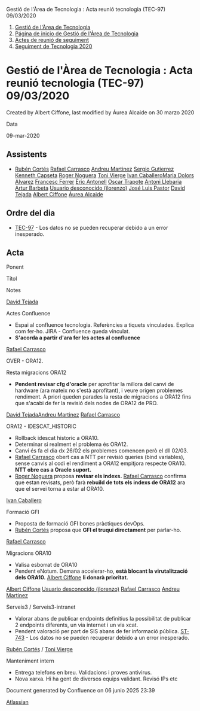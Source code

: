 Gestió de l'Àrea de Tecnologia : Acta reunió tecnologia (TEC-97) 09/03/2020  

1.  [Gestió de l'Àrea de Tecnologia](index.md)
2.  [Página de inicio de Gestió de l'Àrea de Tecnologia](13893786.md)
3.  [Actes de reunió de seguiment](34505308.md)
4.  [Seguiment de Tecnologia 2020](Seguiment-de-Tecnologia-2020_64979512.md)

Gestió de l'Àrea de Tecnologia : Acta reunió tecnologia (TEC-97) 09/03/2020
===========================================================================

Created by Albert Ciffone, last modified by Áurea Alcaide on 30 marzo 2020

Data

09-mar-2020

Assistents
----------

*   [Rubén Cortés](https://confluence.aoc.cat/display/~rcortes) [Rafael Carrasco](https://confluence.aoc.cat/display/~rcarrasco) [Andreu Martinez](https://confluence.aoc.cat/display/~amartinez) [Sergio Gutierrez](https://confluence.aoc.cat/display/~sgutierrez) [Kenneth Capseta](https://confluence.aoc.cat/display/~kcapseta) [Roger Noguera](https://confluence.aoc.cat/display/~rnoguera) [Toni Vierge](https://confluence.aoc.cat/display/~tvierge) [Ivan Caballero](https://confluence.aoc.cat/display/~icaballero.confluence)[Maria Dolors Alvarez](https://confluence.aoc.cat/display/~mdalvarez) [Francesc Ferrer](https://confluence.aoc.cat/display/~FFerre) [Èric Antonell](https://confluence.aoc.cat/display/~eantonell) [Oscar Trapote](https://confluence.aoc.cat/display/~otrapote) [Antoni Llebaria](https://confluence.aoc.cat/display/~allebaria) [Artur Barbeta](https://confluence.aoc.cat/display/~abarbeta) [Usuario desconocido (jlorenzo)](https://confluence.aoc.cat/display/~jlorenzo) [José Luis Pastor](https://confluence.aoc.cat/display/~jlpastor) [David Tejada](https://confluence.aoc.cat/display/~dtejada.admin) [Albert Ciffone](https://confluence.aoc.cat/display/~aciffone) [Áurea Alcaide](https://confluence.aoc.cat/display/~aalcaide)
    

Ordre del dia
-------------

*   [TEC-97](https://contacte.aoc.cat/browse/TEC-97?src=confmacro) - Los datos no se pueden recuperar debido a un error inesperado.

Acta
----

Ponent

Títol

Notes

[David Tejada](https://confluence.aoc.cat/display/~dtejada.admin)

Actes Confluence

*   Espai al confluence tecnologia. Referències a tiquets vinculades. Explica com fer-ho. JIRA - Confluence queda vinculat.
*   **S'acorda a partir d'ara fer les actes al confluence**

[Rafael Carrasco](https://confluence.aoc.cat/display/~rcarrasco)

OVER - ORA12.

Resta migracions ORA12

*   **Pendent revisar cfg d'oracle** per aprofitar la millora del canvi de hardware (ara mateix no s'està aprofitant), i veure origen problemes rendiment. A priori queden parades la resta de migracions a ORA12 fins que s'acabi de fer la revisió dels nodes de ORA12 de PRO.

[David Tejada](https://confluence.aoc.cat/display/~dtejada.admin)[Andreu Martinez](https://confluence.aoc.cat/display/~amartinez) [Rafael Carrasco](https://confluence.aoc.cat/display/~rcarrasco)

ORA12 - IDESCAT\_HISTORIC

*   Rollback idescat historic a ORA10.
*   Determinar si realment el problema és ORA12.
*   Canvi és fa el dia dx 26/02 els problemes comencen però el dll 02/03.
*   [Rafael Carrasco](https://confluence.aoc.cat/display/~rcarrasco) obert cas a NTT per revisió queries (bind variables), sense canvis al codi el rendiment a ORA12 empitjora respecte ORA10. **NTT obre cas a Oracle suport.**
*   [Roger Noguera](https://confluence.aoc.cat/display/~rnoguera) proposa **revisar els indexs.** [Rafael Carrasco](https://confluence.aoc.cat/display/~rcarrasco) confirma que estan revisats, però farà **rebuild de tots els indexs de ORA12** ara que el servei torna a estar al ORA10.

[Ivan Caballero](https://confluence.aoc.cat/display/~icaballero)

Formació GFI

*   Proposta de formació GFI bones pràctiques devOps.
*   [Rubén Cortés](https://confluence.aoc.cat/display/~rcortes) proposa que **GFI el truqui directament** per parlar-ho.

[Rafael Carrasco](https://confluence.aoc.cat/display/~rcarrasco)

Migracions ORA10

*   Valisa esborrat de ORA10
*   Pendent eNotum. Demana accelerar-ho, **està blocant la virutalització dels ORA10.** [Albert Ciffone](https://confluence.aoc.cat/display/~aciffone) **li donarà prioritat.**

[Albert Ciffone](https://confluence.aoc.cat/display/~aciffone) [Usuario desconocido (jlorenzo)](https://confluence.aoc.cat/display/~jlorenzo) [Rafael Carrasco](https://confluence.aoc.cat/display/~rcarrasco) [Andreu Martinez](https://confluence.aoc.cat/display/~amartinez)

Serveis3 / Serveis3-intranet

*   Valorar abans de publicar endpoints definitius la possibilitat de publicar 2 endpoints diferents, un via internet i un via xcat.
*   Pendent valoració per part de SIS abans de fer informació pública. [ST-743](https://contacte.aoc.cat/browse/ST-743?src=confmacro) - Los datos no se pueden recuperar debido a un error inesperado.

[Rubén Cortés](https://confluence.aoc.cat/display/~rcortes) / [Toni Vierge](https://confluence.aoc.cat/display/~tvierge)

Manteniment intern

*   Entrega telefons en breu. Validacions i proves antivirus.
*   Nova xarxa. Hi ha gent de diversos equips validant. Revisó IPs etc

  

  

  

  

  

  

  

  

  

  

  

  

Document generated by Confluence on 06 junio 2025 23:39

[Atlassian](http://www.atlassian.com/)